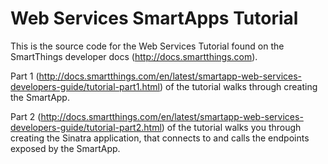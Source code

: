 # Web Services SmartApps Tutorial

This is the source code for the Web Services Tutorial found on the SmartThings developer docs (http://docs.smartthings.com).

Part 1 (http://docs.smartthings.com/en/latest/smartapp-web-services-developers-guide/tutorial-part1.html) of the tutorial walks through creating the SmartApp.

Part 2 (http://docs.smartthings.com/en/latest/smartapp-web-services-developers-guide/tutorial-part2.html)  of the tutorial walks you through creating the Sinatra application, that connects to and calls the endpoints exposed by the SmartApp.
